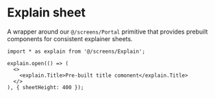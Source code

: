 # Explain sheet

A wrapper around our `@/screens/Portal` primitive that provides prebuilt
components for consistent explainer sheets.

```tsx
import * as explain from '@/screens/Explain';

explain.open(() => (
  <>
    <explain.Title>Pre-built title comonent</explain.Title>
  </>
), { sheetHeight: 400 });
```

